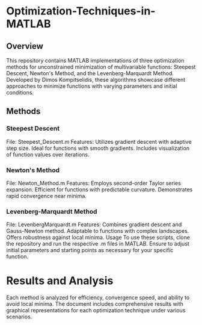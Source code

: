 # Optimization-Techniques-in-MATLAB

## Overview
This repository contains MATLAB implementations of three optimization methods for unconstrained minimization of multivariable functions: Steepest Descent, Newton's Method, and the Levenberg-Marquardt Method. Developed by Dimos Kompitselidis, these algorithms showcase different approaches to minimize functions with varying parameters and initial conditions.

## Methods
### Steepest Descent
File: Steepest_Descent.m
Features: Utilizes gradient descent with adaptive step size. Ideal for functions with smooth gradients. Includes visualization of function values over iterations.
### Newton's Method
File: Newton_Method.m
Features: Employs second-order Taylor series expansion. Efficient for functions with predictable curvature. Demonstrates rapid convergence near minima.
### Levenberg-Marquardt Method
File: LevenbergMarquardt.m
Features: Combines gradient descent and Gauss-Newton method. Adaptable to functions with complex landscapes. Offers robustness against local minima.
Usage
To use these scripts, clone the repository and run the respective .m files in MATLAB. Ensure to adjust initial parameters and starting points as necessary for your specific function.

# Results and Analysis
Each method is analyzed for efficiency, convergence speed, and ability to avoid local minima. The document includes comprehensive results with graphical representations for each optimization technique under various scenarios.


